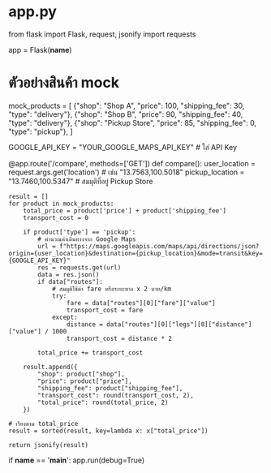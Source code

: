 # app.py
from flask import Flask, request, jsonify
import requests

app = Flask(__name__)

# ตัวอย่างสินค้า mock
mock_products = [
    {"shop": "Shop A", "price": 100, "shipping_fee": 30, "type": "delivery"},
    {"shop": "Shop B", "price": 90, "shipping_fee": 40, "type": "delivery"},
    {"shop": "Pickup Store", "price": 85, "shipping_fee": 0, "type": "pickup"},
]

GOOGLE_API_KEY = "YOUR_GOOGLE_MAPS_API_KEY"  # ใส่ API Key

@app.route('/compare', methods=['GET'])
def compare():
    user_location = request.args.get('location')  # เช่น "13.7563,100.5018"
    pickup_location = "13.7460,100.5347"  # สมมุติที่อยู่ Pickup Store

    result = []
    for product in mock_products:
        total_price = product['price'] + product['shipping_fee']
        transport_cost = 0

        if product['type'] == 'pickup':
            # คำนวณค่าเดินทางจาก Google Maps
            url = f"https://maps.googleapis.com/maps/api/directions/json?origin={user_location}&destination={pickup_location}&mode=transit&key={GOOGLE_API_KEY}"
            res = requests.get(url)
            data = res.json()
            if data["routes"]:
                # สมมุติใช้ค่า fare หรือระยะทาง x 2 บาท/km
                try:
                    fare = data["routes"][0]["fare"]["value"]
                    transport_cost = fare
                except:
                    distance = data["routes"][0]["legs"][0]["distance"]["value"] / 1000
                    transport_cost = distance * 2

            total_price += transport_cost

        result.append({
            "shop": product["shop"],
            "price": product["price"],
            "shipping_fee": product["shipping_fee"],
            "transport_cost": round(transport_cost, 2),
            "total_price": round(total_price, 2)
        })

    # เรียงตาม total_price
    result = sorted(result, key=lambda x: x["total_price"])

    return jsonify(result)

if __name__ == '__main__':
    app.run(debug=True)
